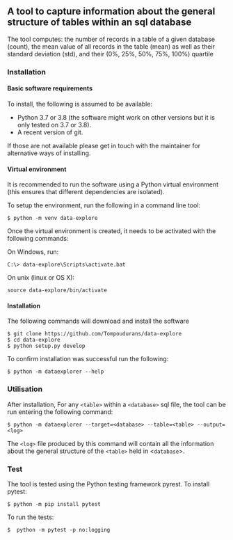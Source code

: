 ## A tool to capture information about the general structure of tables within an sql database

The tool computes:
the number of records in a table of a given database (count), the mean value of all records in the table (mean) as well as their standard deviation (std), and their (0%, 25%, 50%, 75%, 100%) quartile


### Installation

#### Basic software requirements

To install, the following is assumed to be available:

- Python 3.7 or 3.8 (the software might work on other versions but it is only tested on 3.7 or 3.8).
- A recent version of git.

If those are not available please get in touch with the maintainer for alternative ways of installing.

#### Virtual environment

It is recommended to run the software using a Python virtual environment (this ensures that different dependencies are isolated).

To setup the environment, run the following in a command line tool:

    $ python -m venv data-explore

Once the virtual environment is created, it needs to be activated with the following commands:

On Windows, run:

    C:\> data-explore\Scripts\activate.bat

On unix (linux or OS X):

    source data-explore/bin/activate

#### Installation

The following commands will download and install the software

    $ git clone https://github.com/Tompoudurans/data-explore
    $ cd data-explore
    $ python setup.py develop


To confirm installation was successful run the following:

    $ python -m dataexplorer --help

### Utilisation

After installation,
For any `<table>` within a `<database>` sql file, the tool can be run entering the following command:

    $ python -m dataexplorer --target=<database> --table=<table> --output=<log>

The `<log>` file  produced by this command will contain all the information about the general structure of the `<table>` held in <`database`>.

### Test

The tool is tested using the Python testing framework pyrest. To install pytest:

    $ python -m pip install pytest
    
To run the tests:    

    $  python -m pytest -p no:logging
